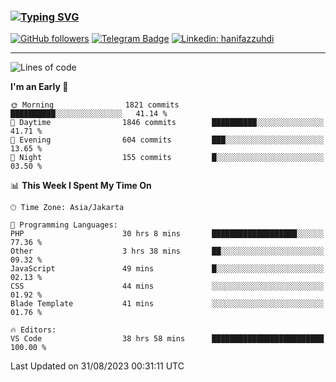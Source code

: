 ### [![Typing SVG](https://readme-typing-svg.herokuapp.com?font=lato&size=22&lines=Hi+There+👋)](https://git.io/typing-svg) 

[![GitHub followers](https://img.shields.io/github/followers/hanifazzuhdi?label=Follow&style=social)](https://github.com/hanifazzuhdi/?tab=follow) 
[![Telegram Badge](https://img.shields.io/badge/-hanif0198-blue?style=social&logo=telegram&link=https://www.t.me/hanif0198/)](https://www.t.me/hanif0198/) 
[![Linkedin: hanifazzuhdi](https://img.shields.io/badge/-hanifazzuhdi-blue?style=flat-square&logo=Linkedin&logoColor=white&link=https://www.linkedin.com/in/hanif-az-zuhdi-69688019b/)](https://www.linkedin.com/in/hanif-az-zuhdi-69688019b/) 

<hr/>

<!--START_SECTION:waka-->
![Lines of code](https://img.shields.io/badge/From%20Hello%20World%20I%27ve%20Written-29.8%20million%20lines%20of%20code-blue)

**I'm an Early 🐤** 

```text
🌞 Morning                1821 commits        ██████████░░░░░░░░░░░░░░░   41.14 % 
🌆 Daytime                1846 commits        ██████████░░░░░░░░░░░░░░░   41.71 % 
🌃 Evening                604 commits         ███░░░░░░░░░░░░░░░░░░░░░░   13.65 % 
🌙 Night                  155 commits         █░░░░░░░░░░░░░░░░░░░░░░░░   03.50 % 
```


📊 **This Week I Spent My Time On** 

```text
🕑︎ Time Zone: Asia/Jakarta

💬 Programming Languages: 
PHP                      30 hrs 8 mins       ███████████████████░░░░░░   77.36 % 
Other                    3 hrs 38 mins       ██░░░░░░░░░░░░░░░░░░░░░░░   09.32 % 
JavaScript               49 mins             █░░░░░░░░░░░░░░░░░░░░░░░░   02.13 % 
CSS                      44 mins             ░░░░░░░░░░░░░░░░░░░░░░░░░   01.92 % 
Blade Template           41 mins             ░░░░░░░░░░░░░░░░░░░░░░░░░   01.76 % 

🔥 Editors: 
VS Code                  38 hrs 58 mins      █████████████████████████   100.00 % 
```


 Last Updated on 31/08/2023 00:31:11 UTC
<!--END_SECTION:waka-->
